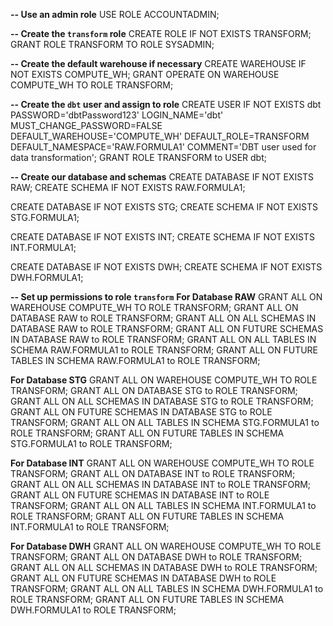 **-- Use an admin role**
USE ROLE ACCOUNTADMIN;

**-- Create the `transform` role**
CREATE ROLE IF NOT EXISTS TRANSFORM;
GRANT ROLE TRANSFORM TO ROLE SYSADMIN;

**-- Create the default warehouse if necessary**
CREATE WAREHOUSE IF NOT EXISTS COMPUTE_WH;
GRANT OPERATE ON WAREHOUSE COMPUTE_WH TO ROLE TRANSFORM;

**-- Create the `dbt` user and assign to role**
CREATE USER IF NOT EXISTS dbt
  PASSWORD='dbtPassword123'
  LOGIN_NAME='dbt'
  MUST_CHANGE_PASSWORD=FALSE
  DEFAULT_WAREHOUSE='COMPUTE_WH'
  DEFAULT_ROLE=TRANSFORM
  DEFAULT_NAMESPACE='RAW.FORMULA1'
  COMMENT='DBT user used for data transformation';
GRANT ROLE TRANSFORM to USER dbt;

**-- Create our database and schemas**
CREATE DATABASE IF NOT EXISTS RAW;
CREATE SCHEMA IF NOT EXISTS RAW.FORMULA1;

CREATE DATABASE IF NOT EXISTS STG;
CREATE SCHEMA IF NOT EXISTS STG.FORMULA1;

CREATE DATABASE IF NOT EXISTS INT;
CREATE SCHEMA IF NOT EXISTS INT.FORMULA1;

CREATE DATABASE IF NOT EXISTS DWH;
CREATE SCHEMA IF NOT EXISTS DWH.FORMULA1;

**-- Set up permissions to role `transform`**
**For Database RAW**
GRANT ALL ON WAREHOUSE COMPUTE_WH TO ROLE TRANSFORM; 
GRANT ALL ON DATABASE RAW to ROLE TRANSFORM;
GRANT ALL ON ALL SCHEMAS IN DATABASE RAW to ROLE TRANSFORM;
GRANT ALL ON FUTURE SCHEMAS IN DATABASE RAW to ROLE TRANSFORM;
GRANT ALL ON ALL TABLES IN SCHEMA RAW.FORMULA1 to ROLE TRANSFORM;
GRANT ALL ON FUTURE TABLES IN SCHEMA RAW.FORMULA1 to ROLE TRANSFORM;

**For Database STG**
GRANT ALL ON WAREHOUSE COMPUTE_WH TO ROLE TRANSFORM; 
GRANT ALL ON DATABASE STG to ROLE TRANSFORM;
GRANT ALL ON ALL SCHEMAS IN DATABASE STG to ROLE TRANSFORM;
GRANT ALL ON FUTURE SCHEMAS IN DATABASE STG to ROLE TRANSFORM;
GRANT ALL ON ALL TABLES IN SCHEMA STG.FORMULA1 to ROLE TRANSFORM;
GRANT ALL ON FUTURE TABLES IN SCHEMA STG.FORMULA1 to ROLE TRANSFORM;

**For Database INT**
GRANT ALL ON WAREHOUSE COMPUTE_WH TO ROLE TRANSFORM; 
GRANT ALL ON DATABASE INT to ROLE TRANSFORM;
GRANT ALL ON ALL SCHEMAS IN DATABASE INT to ROLE TRANSFORM;
GRANT ALL ON FUTURE SCHEMAS IN DATABASE INT to ROLE TRANSFORM;
GRANT ALL ON ALL TABLES IN SCHEMA INT.FORMULA1 to ROLE TRANSFORM;
GRANT ALL ON FUTURE TABLES IN SCHEMA INT.FORMULA1 to ROLE TRANSFORM;

**For Database DWH**
GRANT ALL ON WAREHOUSE COMPUTE_WH TO ROLE TRANSFORM; 
GRANT ALL ON DATABASE DWH to ROLE TRANSFORM;
GRANT ALL ON ALL SCHEMAS IN DATABASE DWH to ROLE TRANSFORM;
GRANT ALL ON FUTURE SCHEMAS IN DATABASE DWH to ROLE TRANSFORM;
GRANT ALL ON ALL TABLES IN SCHEMA DWH.FORMULA1 to ROLE TRANSFORM;
GRANT ALL ON FUTURE TABLES IN SCHEMA DWH.FORMULA1 to ROLE TRANSFORM;

